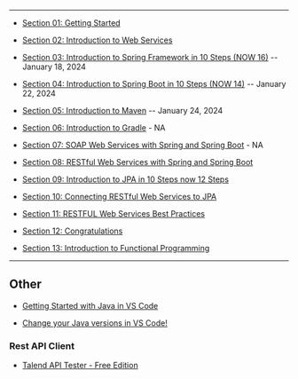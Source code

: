 



***

* [Section 01: Getting Started](https://github.com/muarshad01/Spring_WebServices/blob/main/section_01_getting_started.md)

* [Section 02: Introduction to Web Services](https://github.com/muarshad01/Spring_WebServices/blob/main/section_02_introduction_to_web_services.md)

* [Section 03: Introduction to Spring Framework in 10 Steps (NOW 16)](https://github.com/muarshad01/Spring_WebServices/blob/main/section_03_introduction_to_spring_framework_in_10_steps_now_16.md) -- January 18, 2024

* [Section 04: Introduction to Spring Boot in 10 Steps (NOW 14)](https://github.com/muarshad01/Spring_WebServices/blob/main/section_04_introduction_to_spring_boot_in_10_steps_now_14.md) -- January 22, 2024

* [Section 05: Introduction to Maven](https://github.com/muarshad01/Spring_WebServices/blob/main/section_05_introduction_to_maven.md) -- January 24, 2024

* [Section 06: Introduction to Gradle](https://github.com/muarshad01/Spring_WebServices/blob/main/section_06_introduction_to_gradle.md) - NA

* [Section 07: SOAP Web Services with Spring and Spring Boot](https://github.com/muarshad01/Spring_WebServices/blob/main/section_07_soap_web_services_with_spring_and_spring_boot.md) - NA

* [Section 08: RESTful Web Services with Spring and Spring Boot](https://github.com/muarshad01/Spring_WebServices/blob/main/section_08_RESTful_Web_Services_with_Spring_and_Spring_Boot.md)

* [Section 09: Introduction to JPA in 10 Steps now 12 Steps](https://github.com/muarshad01/Spring_WebServices/blob/main/section_09_Introduction_to_jpa_in_10_steps_now_12_steps.md)

* [Section 10: Connecting RESTful Web Services to JPA](https://github.com/muarshad01/Spring_WebServices/blob/main/section_10_connecting_RESTful_Web_Services_to_JPA.md)

* [Section 11: RESTFUL Web Services Best Practices](https://github.com/muarshad01/Spring_WebServices/blob/main/section_11_RESTful_Web_Services_Best_Practices.md)

* [Section 12: Congratulations](...)

* [Section 13: Introduction to Functional Programming](https://github.com/muarshad01/Spring_WebServices/blob/main/section_13_Introduction_to_functional_programming.md)

***

## Other

* [Getting Started with Java in VS Code](https://code.visualstudio.com/docs/java/java-tutorial)

* [Change your Java versions in VS Code!](https://www.youtube.com/watch?v=p-H7Q9PtSc8)

### Rest API Client
* [Talend API Tester - Free Edition](https://chromewebstore.google.com/detail/talend-api-tester-free-ed/aejoelaoggembcahagimdiliamlcdmfm?pli=1)
